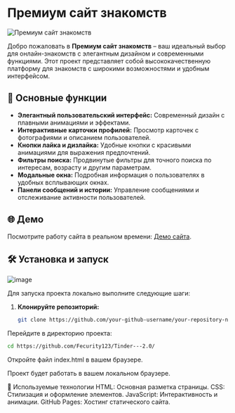# Премиум сайт знакомств

![Премиум сайт знакомств](https://example.com/preview-image.jpg) <!-- Замените на URL вашего превью -->

Добро пожаловать в **Премиум сайт знакомств** – ваш идеальный выбор для онлайн-знакомств с элегантным дизайном и современными функциями. Этот проект представляет собой высококачественную платформу для знакомств с широкими возможностями и удобным интерфейсом.

## 🚀 Основные функции

- **Элегантный пользовательский интерфейс:** Современный дизайн с плавными анимациями и эффектами.
- **Интерактивные карточки профилей:** Просмотр карточек с фотографиями и описанием пользователей.
- **Кнопки лайка и дизлайка:** Удобные кнопки с красивыми анимациями для выражения предпочтений.
- **Фильтры поиска:** Продвинутые фильтры для точного поиска по интересам, возрасту и другим параметрам.
- **Модальные окна:** Подробная информация о пользователях в удобных всплывающих окнах.
- **Панели сообщений и истории:** Управление сообщениями и отслеживание активности пользователей.

## 🌐 Демо


Посмотрите работу сайта в реальном времени: [Демо сайта](https://your-github-username.github.io/your-repository-name).

## 🛠️ Установка и запуск
![image](https://github.com/user-attachments/assets/7d332590-87b2-4937-bfe5-2b4911b9b46e)

Для запуска проекта локально выполните следующие шаги:

1. **Клонируйте репозиторий:**

   ```bash
   git clone https://github.com/your-github-username/your-repository-name.git
Перейдите в директорию проекта:
   ```bash
   cd https://github.com/Fecurity123/Tinder---2.0/
   ```
Откройте файл index.html в вашем браузере.

Проект будет работать в вашем локальном браузере.

🔧 Используемые технологии
HTML: Основная разметка страницы.
CSS: Стилизация и оформление элементов.
JavaScript: Интерактивность и анимации.
GitHub Pages: Хостинг статического сайта.
